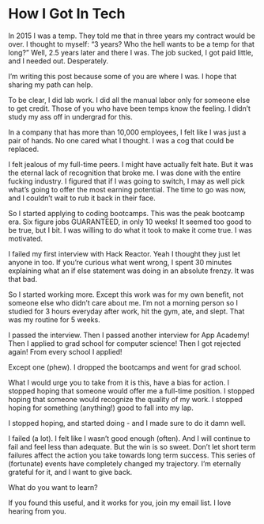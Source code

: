 # How I Got In Tech

In 2015 I was a temp. They told me that in three years my contract would be over. I thought to myself: “3 years? Who the hell wants to be a temp for that long?” Well, 2.5 years later and there I was. The job sucked, I got paid little, and I needed out. Desperately.

I’m writing this post because some of you are where I was. I hope that sharing my path can help.

To be clear, I did lab work. I did all the manual labor only for someone else to get credit. Those of you who have been temps know the feeling. I didn’t study my ass off in undergrad for this.

In a company that has more than 10,000 employees, I felt like I was just a pair of hands. No one cared what I thought. I was a cog that could be replaced.

I felt jealous of my full-time peers. I might have actually felt hate. But it was the eternal lack of recognition that broke me. I was done with the entire fucking industry. I figured that if I was going to switch, I may as well pick what’s going to offer the most earning potential. The time to go was now, and I couldn’t wait to rub it back in their face.

So I started applying to coding bootcamps. This was the peak bootcamp era. Six figure jobs GUARANTEED, in only 10 weeks! It seemed too good to be true, but I bit. I was willing to do what it took to make it come true. I was motivated.

I failed my first interview with Hack Reactor. Yeah I thought they just let anyone in too. If you’re curious what went wrong, I spent 30 minutes explaining what an if else statement was doing in an absolute frenzy. It was that bad.

So I started working more. Except this work was for my own benefit, not someone else who didn’t care about me. I’m not a morning person so I studied for 3 hours everyday after work, hit the gym, ate, and slept. That was my routine for 5 weeks.

I passed the interview. Then I passed another interview for App Academy! Then I applied to grad school for computer science! Then I got rejected again! From every school I applied!

Except one (phew). I dropped the bootcamps and went for grad school.

What I would urge you to take from it is this, have a bias for action. I stopped hoping that someone would offer me a full-time position. I stopped hoping that someone would recognize the quality of my work. I stopped hoping for something (anything!) good to fall into my lap.

I stopped hoping, and started doing - and I made sure to do it damn well.

I failed (a lot). I felt like I wasn’t good enough (often). And I will continue to fail and feel less than adequate. But the win is so sweet. Don’t let short term failures affect the action you take towards long term success. This series of (fortunate) events have completely changed my trajectory. I’m eternally grateful for it, and I want to give back.

What do you want to learn?

If you found this useful, and it works for you, join my email list. I love hearing from you.
